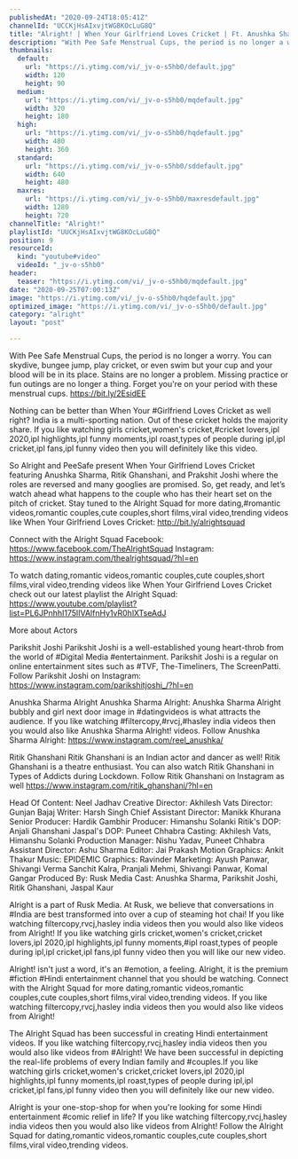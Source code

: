 ```yaml
---
publishedAt: "2020-09-24T18:05:41Z"
channelId: "UCCKjHsAIxvjtWG8KOcLuG8Q"
title: "Alright! | When Your Girlfriend Loves Cricket | Ft. Anushka Sharma &  Parikshit Joshi"
description: "With Pee Safe Menstrual Cups, the period is no longer a worry. You can skydive, bungee jump, play cricket, or even swim but your cup and your blood will be in its place. Stains are no longer a problem. Missing practice or fun outings are no longer a thing. Forget you're on your period with these menstrual cups. \nhttps://bit.ly/2EsidEE\n\nNothing can be better than When Your #Girlfriend Loves Cricket as well right? India is a multi-sporting nation. Out of these cricket holds the majority share. If you like watching girls cricket,women's cricket,#cricket lovers,ipl 2020,ipl highlights,ipl funny moments,ipl roast,types of people during ipl,ipl cricket,ipl fans,ipl funny video then you will definitely like this video.\n\nSo Alright and PeeSafe present When Your Girlfriend Loves Cricket featuring Anushka Sharma, Ritik Ghanshani, and Prakshit Joshi where the roles are reversed and many googlies are promised. So, get ready, and let’s watch ahead what happens to the couple who has their heart set on the pitch of cricket. Stay tuned to the Alright Squad for more dating,#romantic videos,romantic couples,cute couples,short films,viral video,trending videos like When Your Girlfriend Loves Cricket: http://bit.ly/alrightsquad\n\nConnect with the Alright Squad \nFacebook: https://www.facebook.com/TheAlrightSquad\nInstagram: https://www.instagram.com/thealrightsquad/?hl=en\n\nTo watch dating,romantic videos,romantic couples,cute couples,short films,viral video,trending videos like When Your Girlfriend Loves Cricket check out our latest playlist the Alright Squad: https://www.youtube.com/playlist?list=PL6JPnhhI175lIVAlfnHy1vR0hlXTseAdJ\n\nMore about Actors\n\nParikshit Joshi\nParikshit Joshi is a well-established young heart-throb from the world of #Digital Media #entertainment. Parikshit Joshi is a regular on online entertainment sites such as #TVF, The-Timeliners, The ScreenPatti. Follow Parikshit Joshi on Instagram: https://www.instagram.com/parikshitjoshi_/?hl=en\n\nAnushka Sharma Alright\nAnushka Sharma Alright: Anushka Sharma Alright bubbly and girl next door image in #datingvideos is what attracts the audience. If you like watching #filtercopy,#rvcj,#hasley india videos then you would also like Anushka Sharma Alright! videos. Follow Anushka Sharma Alright: https://www.instagram.com/reel_anushka/\n\nRitik Ghanshani\nRitik Ghanshani is an Indian actor and dancer as well! Ritik Ghanshani is a theatre enthusiast. You can also watch Ritik Ghanshani in Types of Addicts during Lockdown. Follow Ritik Ghanshani on Instagram as well https://www.instagram.com/ritik_ghanshani/?hl=en\n\n\n\nHead Of Content: Neel Jadhav\nCreative Director: Akhilesh Vats\nDirector: Gunjan Bajaj\nWriter: Harsh Singh\nChief Assistant Director: Manikk Khurana\nSenior Producer: Hardik Gambhir\nProducer: Himanshu Solanki\nRitik's DOP: Anjali Ghanshani\nJaspal's DOP: Puneet Chhabra\nCasting: Akhilesh Vats, Himanshu Solanki\nProduction Manager: Nishu Yadav, Puneet Chhabra\nAssistant Director: Ashu Sharma\nEditor: Jai Prakash\nMotion Graphics: Ankit Thakur\nMusic: EPIDEMIC\nGraphics: Ravinder\nMarketing: Ayush Panwar, Shivangi Verma Sanchit Kalra, Pranjali Mehmi, Shivangi Panwar, Komal Gangar\nProduced By: Rusk Media\nCast: Anushka Sharma, Parikshit Joshi, Ritik Ghanshani, Jaspal Kaur\n\nAlright is a part of Rusk Media. At Rusk, we believe that conversations in #India are best transformed into over a cup of steaming hot chai! If you like watching filtercopy,rvcj,hasley india videos then you would also like videos from Alright! If you like watching girls cricket,women's cricket,cricket lovers,ipl 2020,ipl highlights,ipl funny moments,#ipl roast,types of people during ipl,ipl cricket,ipl fans,ipl funny video then you will like our new video.\n\nAlright! isn't just a word, it's an #emotion, a feeling. Alright, it is the premium #fiction #Hindi entertainment channel that you should be watching. Connect with the Alright Squad for more dating,romantic videos,romantic couples,cute couples,short films,viral video,trending videos. If you like watching filtercopy,rvcj,hasley india videos then you would also like videos from Alright!\n\n\nThe Alright Squad has been successful in creating Hindi entertainment videos. If you like watching filtercopy,rvcj,hasley india videos then you would also like videos from #Alright! We have been successful in depicting the real-life problems of every Indian family and #couples.If you like watching girls cricket,women's cricket,cricket lovers,ipl 2020,ipl highlights,ipl funny moments,ipl roast,types of people during ipl,ipl cricket,ipl fans,ipl funny video then you will definitely like our new video.\n\nAlright is your one-stop-shop for when you're looking for some Hindi entertainment #comic relief in life? If you like watching filtercopy,rvcj,hasley india videos then you would also like videos from Alright! Follow the Alright Squad for dating,romantic videos,romantic couples,cute couples,short films,viral video,trending videos."
thumbnails:
  default:
    url: "https://i.ytimg.com/vi/_jv-o-s5hb0/default.jpg"
    width: 120
    height: 90
  medium:
    url: "https://i.ytimg.com/vi/_jv-o-s5hb0/mqdefault.jpg"
    width: 320
    height: 180
  high:
    url: "https://i.ytimg.com/vi/_jv-o-s5hb0/hqdefault.jpg"
    width: 480
    height: 360
  standard:
    url: "https://i.ytimg.com/vi/_jv-o-s5hb0/sddefault.jpg"
    width: 640
    height: 480
  maxres:
    url: "https://i.ytimg.com/vi/_jv-o-s5hb0/maxresdefault.jpg"
    width: 1280
    height: 720
channelTitle: "Alright!"
playlistId: "UUCKjHsAIxvjtWG8KOcLuG8Q"
position: 9
resourceId:
  kind: "youtube#video"
  videoId: "_jv-o-s5hb0"
header:
  teaser: "https://i.ytimg.com/vi/_jv-o-s5hb0/mqdefault.jpg"
date: "2020-09-25T07:00:13Z"
image: "https://i.ytimg.com/vi/_jv-o-s5hb0/hqdefault.jpg"
optimized_image: "https://i.ytimg.com/vi/_jv-o-s5hb0/default.jpg"
category: "alright"
layout: "post"

---
```

With Pee Safe Menstrual Cups, the period is no longer a worry. You can skydive, bungee jump, play cricket, or even swim but your cup and your blood will be in its place. Stains are no longer a problem. Missing practice or fun outings are no longer a thing. Forget you're on your period with these menstrual cups. 
https://bit.ly/2EsidEE

Nothing can be better than When Your #Girlfriend Loves Cricket as well right? India is a multi-sporting nation. Out of these cricket holds the majority share. If you like watching girls cricket,women's cricket,#cricket lovers,ipl 2020,ipl highlights,ipl funny moments,ipl roast,types of people during ipl,ipl cricket,ipl fans,ipl funny video then you will definitely like this video.

So Alright and PeeSafe present When Your Girlfriend Loves Cricket featuring Anushka Sharma, Ritik Ghanshani, and Prakshit Joshi where the roles are reversed and many googlies are promised. So, get ready, and let’s watch ahead what happens to the couple who has their heart set on the pitch of cricket. Stay tuned to the Alright Squad for more dating,#romantic videos,romantic couples,cute couples,short films,viral video,trending videos like When Your Girlfriend Loves Cricket: http://bit.ly/alrightsquad

Connect with the Alright Squad 
Facebook: https://www.facebook.com/TheAlrightSquad
Instagram: https://www.instagram.com/thealrightsquad/?hl=en

To watch dating,romantic videos,romantic couples,cute couples,short films,viral video,trending videos like When Your Girlfriend Loves Cricket check out our latest playlist the Alright Squad: https://www.youtube.com/playlist?list=PL6JPnhhI175lIVAlfnHy1vR0hlXTseAdJ

More about Actors

Parikshit Joshi
Parikshit Joshi is a well-established young heart-throb from the world of #Digital Media #entertainment. Parikshit Joshi is a regular on online entertainment sites such as #TVF, The-Timeliners, The ScreenPatti. Follow Parikshit Joshi on Instagram: https://www.instagram.com/parikshitjoshi_/?hl=en

Anushka Sharma Alright
Anushka Sharma Alright: Anushka Sharma Alright bubbly and girl next door image in #datingvideos is what attracts the audience. If you like watching #filtercopy,#rvcj,#hasley india videos then you would also like Anushka Sharma Alright! videos. Follow Anushka Sharma Alright: https://www.instagram.com/reel_anushka/

Ritik Ghanshani
Ritik Ghanshani is an Indian actor and dancer as well! Ritik Ghanshani is a theatre enthusiast. You can also watch Ritik Ghanshani in Types of Addicts during Lockdown. Follow Ritik Ghanshani on Instagram as well https://www.instagram.com/ritik_ghanshani/?hl=en



Head Of Content: Neel Jadhav
Creative Director: Akhilesh Vats
Director: Gunjan Bajaj
Writer: Harsh Singh
Chief Assistant Director: Manikk Khurana
Senior Producer: Hardik Gambhir
Producer: Himanshu Solanki
Ritik's DOP: Anjali Ghanshani
Jaspal's DOP: Puneet Chhabra
Casting: Akhilesh Vats, Himanshu Solanki
Production Manager: Nishu Yadav, Puneet Chhabra
Assistant Director: Ashu Sharma
Editor: Jai Prakash
Motion Graphics: Ankit Thakur
Music: EPIDEMIC
Graphics: Ravinder
Marketing: Ayush Panwar, Shivangi Verma Sanchit Kalra, Pranjali Mehmi, Shivangi Panwar, Komal Gangar
Produced By: Rusk Media
Cast: Anushka Sharma, Parikshit Joshi, Ritik Ghanshani, Jaspal Kaur

Alright is a part of Rusk Media. At Rusk, we believe that conversations in #India are best transformed into over a cup of steaming hot chai! If you like watching filtercopy,rvcj,hasley india videos then you would also like videos from Alright! If you like watching girls cricket,women's cricket,cricket lovers,ipl 2020,ipl highlights,ipl funny moments,#ipl roast,types of people during ipl,ipl cricket,ipl fans,ipl funny video then you will like our new video.

Alright! isn't just a word, it's an #emotion, a feeling. Alright, it is the premium #fiction #Hindi entertainment channel that you should be watching. Connect with the Alright Squad for more dating,romantic videos,romantic couples,cute couples,short films,viral video,trending videos. If you like watching filtercopy,rvcj,hasley india videos then you would also like videos from Alright!


The Alright Squad has been successful in creating Hindi entertainment videos. If you like watching filtercopy,rvcj,hasley india videos then you would also like videos from #Alright! We have been successful in depicting the real-life problems of every Indian family and #couples.If you like watching girls cricket,women's cricket,cricket lovers,ipl 2020,ipl highlights,ipl funny moments,ipl roast,types of people during ipl,ipl cricket,ipl fans,ipl funny video then you will definitely like our new video.

Alright is your one-stop-shop for when you're looking for some Hindi entertainment #comic relief in life? If you like watching filtercopy,rvcj,hasley india videos then you would also like videos from Alright! Follow the Alright Squad for dating,romantic videos,romantic couples,cute couples,short films,viral video,trending videos.